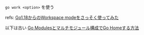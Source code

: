 
`go work <option>`  を使う

refs: [Go1.18からのWorkspace modeをさっそく使ってみた](https://zenn.dev/kimuson13/articles/go-workspace-mode-impressions)

以下は古い
[Go Modulesとマルチモジュール構成でGo Homeする方法](https://qiita.com/hinastory/items/336c2d944fdb8ae11efb)

